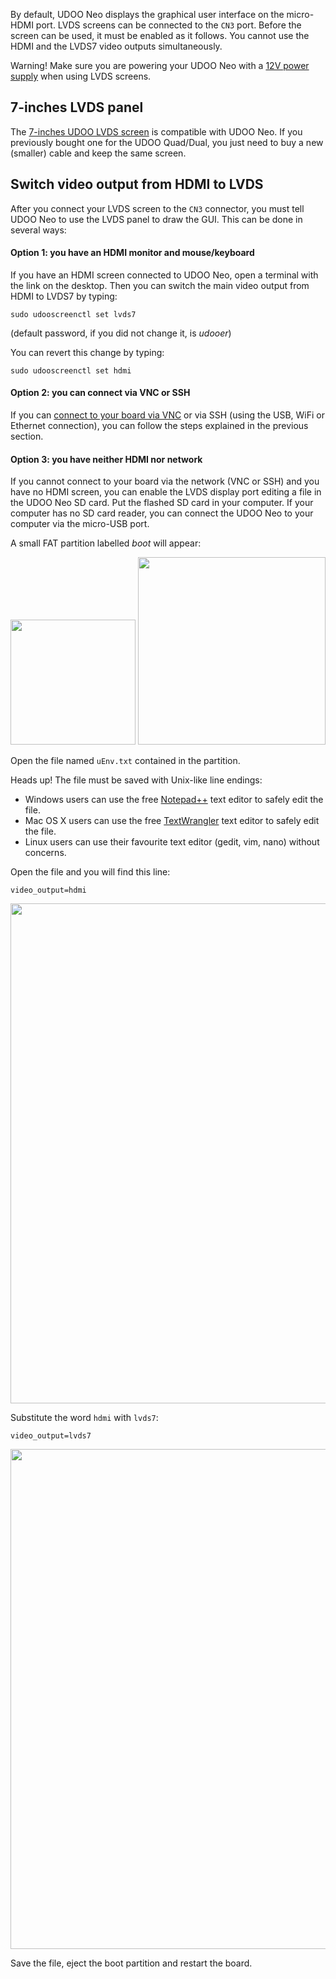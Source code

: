 By default, UDOO Neo displays the graphical user interface on the micro-HDMI port. 
LVDS screens can be connected to the `CN3` port. Before the screen can be used, it must be enabled as it follows. You cannot use the HDMI and the LVDS7 video outputs simultaneously.

<div class="alert alert-danger" role="alert">
  <span class="glyphicon glyphicon-exclamation-sign" aria-hidden="true"></span>
  <span class="sr-only">Warning!</span>
  Make sure you are powering your UDOO Neo with a <a href="http://shop.udoo.org/eu/accessories/power-adapter-eu.html">12V power supply</a> when using LVDS screens.
</div>


## 7-inches LVDS panel
The [7-inches UDOO LVDS screen](http://shop.udoo.org/video-kit-7-touch-for-neo.html) is compatible with UDOO Neo. If you previously bought one for the UDOO Quad/Dual, you just need to buy a new (smaller) cable and keep the same screen.


## Switch video output from HDMI to LVDS
After you connect your LVDS screen to the `CN3` connector, you must tell UDOO Neo to use the LVDS panel to draw the GUI. This can be done in several ways:


#### Option 1: you have an HDMI monitor and mouse/keyboard
If you have an HDMI screen connected to UDOO Neo, open a terminal with the link on the desktop. Then you can switch the main video output from HDMI to LVDS7 by typing:

    sudo udooscreenctl set lvds7

(default password, if you did not change it, is *udooer*)

You can revert this change by typing:

    sudo udooscreenctl set hdmi


#### Option 2: you can connect via VNC or SSH
If you can [connect to your board via VNC](http://www.udoo.org/docs-neo/Basic_Setup/Remote_Desktop_(VNC).html) or via SSH (using the USB, WiFi or Ethernet connection), you can follow the steps explained in the previous section.


#### Option 3: you have neither HDMI nor network
If you cannot connect to your board via the network (VNC or SSH) and you have no HDMI screen, you can enable the LVDS display port editing a file in the UDOO Neo SD card. Put the flashed SD card in your computer. If your computer has no SD card reader, you can connect the UDOO Neo to your computer via the micro-USB port.

A small FAT partition labelled *boot* will appear:

<img style="width:200px; " src="../img/gionji/DOCS_lvds_via_usb_01.PNG">

<img style="width:300px; " src="../img/gionji/DOCS_lvds_via_usb_02.PNG">

Open the file named `uEnv.txt` contained in the partition.

<span class="label label-warning">Heads up!</span> The file must be saved with Unix-like line endings:

 * Windows users can use the free [Notepad++](https://notepad-plus-plus.org/download/) text editor to safely edit the file.
 * Mac OS X users can use the free [TextWrangler](http://www.barebones.com/products/textwrangler/) text editor to safely edit the file.
 * Linux users can use their favourite text editor (gedit, vim, nano) without concerns.

Open the file and you will find this line:

    video_output=hdmi

<img style="width:800px; " src="../img/gionji/DOCS_lvds_via_usb_03.PNG">

Substitute the word `hdmi` with `lvds7`:

    video_output=lvds7

<img style="width:800px; " src="../img/gionji/DOCS_lvds_via_usb_04.PNG">

Save the file, eject the boot partition and restart the board.

